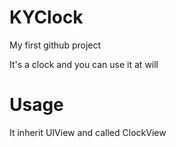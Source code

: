 # KYClock
My first github project

It's a clock and you can use it at will

# Usage
It inherit UIView and called ClockView
